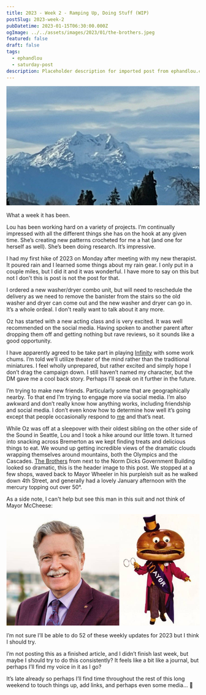 ```yaml
---
title: 2023 - Week 2 - Ramping Up, Doing Stuff (WIP)
postSlug: 2023-week-2
pubDatetime: 2023-01-15T06:30:00.000Z
ogImage: ../../assets/images/2023/01/the-brothers.jpeg
featured: false
draft: false
tags:
  - ephandlou
  - saturday-post
description: Placeholder description for imported post from ephandlou.com
---
```


![Featured Image](../../assets/images/2023/01/the-brothers.jpeg)

What a week it has been.

Lou has been working hard on a variety of projects. I’m continually impressed with all the different things she has on the hook at any given time. She’s creating new patterns crocheted for me a hat (and one for herself as well). She’s been doing research. It’s impressive.

I had my first hike of 2023 on Monday after meeting with my new therapist. It poured rain and I learned some things about my rain gear. I only put in a couple miles, but I did it and it was wonderful. I have more to say on this but not I don't this is post is not the post for that.

I ordered a new washer/dryer combo unit, but will need to reschedule the delivery as we need to remove the banister from the stairs so the old washer and dryer can come out and the new washer and dryer can go in. It’s a whole ordeal. I don't really want to talk about it any more.

Oz has started with a new acting class and is very excited. It was well recommended on the social media. Having spoken to another parent after dropping them off and getting nothing but rave reviews, so it sounds like a good opportunity.

I have apparently agreed to be take part in playing [Infinity](https://infinitytheuniverse.com/) with some work chums. I’m told we’ll utilize theater of the mind rather than the traditional miniatures. I feel wholly unprepared, but rather excited and simply hope I don’t drag the campaign down. I still haven’t named my character, but the DM gave me a cool back story. Perhaps I’ll speak on it further in the future.

I’m trying to make new friends. Particularly some that are geographically nearby. To that end I’m trying to engage more via social media. I’m also awkward and don’t really know how anything works, including friendship and social media. I don’t even know how to determine how well it’s going except that people occasionally respond to [me](https://hachyderm.io/@ephbaum) and that’s neat.

While Oz was off at a sleepover with their oldest sibling on the other side of the Sound in Seattle, Lou and I took a hike around our little town. It turned into snacking across Bremerton as we kept finding treats and delicious things to eat. We wound up getting incredible views of the dramatic clouds wrapping themselves around mountains, both the Olympics and the Cascades. [The Brothers](https://en.wikipedia.org/wiki/The_Brothers_%28Olympic_Mountains%29) from next to the Norm Dicks Government Building looked so dramatic, this is the header image to this post. We stopped at a few shops, waved back to Mayor Wheeler in his purpleish suit as he walked down 4th Street, and generally had a lovely January afternoon with the mercury topping out over 50°.

As a side note, I can't help but see this man in this suit and not think of Mayor McCheese:

![](../../assets/images/2023/01/wheeler-mccheese.jpg)

I’m not sure I’ll be able to do 52 of these weekly updates for 2023 but I think I should try.

I’m not posting this as a finished article, and I didn’t finish last week, but maybe I should try to do this consistently? It feels like a bit like a journal, but perhaps I’ll find my voice in it as I go?

It’s late already so perhaps I’ll find time throughout the rest of this long weekend to touch things up, add links, and perhaps even some media… 🤞
